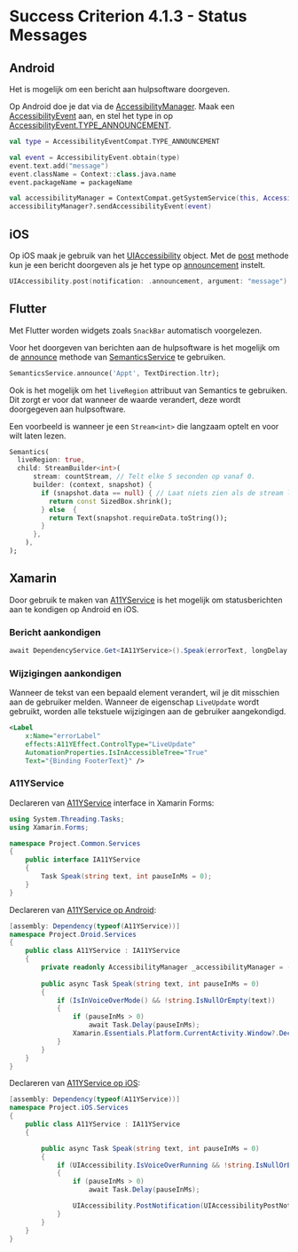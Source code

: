 # Success Criterion 4.1.3 - Status Messages
## Android

Het is mogelijk om een bericht aan hulpsoftware doorgeven.

Op Android doe je dat via de [AccessibilityManager](https://developer.android.com/reference/android/view/accessibility/AccessibilityManager). Maak een [AccessibilityEvent](https://developer.android.com/reference/android/view/accessibility/AccessibilityEvent) aan, en stel het type in op [AccessibilityEvent.TYPE_ANNOUNCEMENT](https://developer.android.com/reference/android/view/accessibility/AccessibilityEvent#TYPE_ANNOUNCEMENT).

```kotlin
val type = AccessibilityEventCompat.TYPE_ANNOUNCEMENT

val event = AccessibilityEvent.obtain(type)
event.text.add("message")
event.className = Context::class.java.name
event.packageName = packageName

val accessibilityManager = ContextCompat.getSystemService(this, AccessibilityManager::class.java)
accessibilityManager?.sendAccessibilityEvent(event)
```
## iOS

Op iOS maak je gebruik van het [UIAccessibility](https://developer.apple.com/documentation/uikit/uiaccessibility) object. Met de [post](https://developer.apple.com/documentation/uikit/uiaccessibility/1615194-post) methode kun je een bericht doorgeven als je het type op [announcement](https://developer.apple.com/documentation/uikit/uiaccessibility/notification/1620176-announcement) instelt.

```swift
UIAccessibility.post(notification: .announcement, argument: "message")
```
## Flutter

Met Flutter worden widgets zoals `SnackBar` automatisch voorgelezen.

Voor het doorgeven van berichten aan de hulpsoftware is het mogelijk om de [announce](https://api.flutter.dev/flutter/semantics/SemanticsService/announce.html) methode van [SemanticsService](https://api.flutter.dev/flutter/semantics/SemanticsService-class.html) te gebruiken.

```dart
SemanticsService.announce('Appt', TextDirection.ltr);
```

Ook is het mogelijk om het `liveRegion` attribuut van Semantics te gebruiken. Dit zorgt er voor dat wanneer de waarde verandert, deze wordt doorgegeven aan hulpsoftware.

Een voorbeeld is wanneer je een `Stream<int>` die langzaam optelt en voor wilt laten lezen.

```dart
Semantics(
  liveRegion: true,
  child: StreamBuilder<int>(
      stream: countStream, // Telt elke 5 seconden op vanaf 0.
      builder: (context, snapshot) {
        if (snapshot.data == null) { // Laat niets zien als de stream leeg is.
          return const SizedBox.shrink();
        } else  {
          return Text(snapshot.requireData.toString());
        }
      },
    ),
);
```
## Xamarin

Door gebruik te maken van [A11YService](./A11YService.md) is het mogelijk om statusberichten aan te kondigen op Android en iOS.

### Bericht aankondigen

```csharp
await DependencyService.Get<IA11YService>().Speak(errorText, longDelay ? 6000 : 3000);
```

### Wijzigingen aankondigen

Wanneer de tekst van een bepaald element verandert, wil je dit misschien aan de gebruiker melden. Wanneer de eigenschap `LiveUpdate` wordt gebruikt, worden alle tekstuele wijzigingen aan de gebruiker aangekondigd.

```xml
<Label
    x:Name="errorLabel"
    effects:A11YEffect.ControlType="LiveUpdate"
    AutomationProperties.IsInAccessibleTree="True"
    Text="{Binding FooterText}" />
```

### A11YService

Declareren van [A11YService](./A11YService.md) interface in Xamarin Forms:

```csharp
using System.Threading.Tasks;
using Xamarin.Forms;

namespace Project.Common.Services
{
    public interface IA11YService
    {
        Task Speak(string text, int pauseInMs = 0);
    }
}
```

Declareren van [A11YService op Android](./A11YService_Android.md):

```csharp
[assembly: Dependency(typeof(A11YService))]
namespace Project.Droid.Services
{
    public class A11YService : IA11YService
    {
        private readonly AccessibilityManager _accessibilityManager = (AccessibilityManager)Xamarin.Essentials.Platform.CurrentActivity.GetSystemService(Context.AccessibilityService);
        
        public async Task Speak(string text, int pauseInMs = 0)
        {
            if (IsInVoiceOverMode() && !string.IsNullOrEmpty(text))
            {
                if (pauseInMs > 0)
                    await Task.Delay(pauseInMs);
                Xamarin.Essentials.Platform.CurrentActivity.Window?.DecorView?.AnnounceForAccessibility(text.StripHtml());
            }
        }
    }
}
```

Declareren van [A11YService op iOS](./A11YService_iOS.md):

```csharp
[assembly: Dependency(typeof(A11YService))]
namespace Project.iOS.Services
{
    public class A11YService : IA11YService
    {

        public async Task Speak(string text, int pauseInMs = 0)
        {
            if (UIAccessibility.IsVoiceOverRunning && !string.IsNullOrEmpty(text))
            {
                if (pauseInMs > 0)
                    await Task.Delay(pauseInMs);

                UIAccessibility.PostNotification(UIAccessibilityPostNotification.Announcement, Foundation.NSObject.FromObject(text.StripHtml()));
            }
        }
    }
}
```
